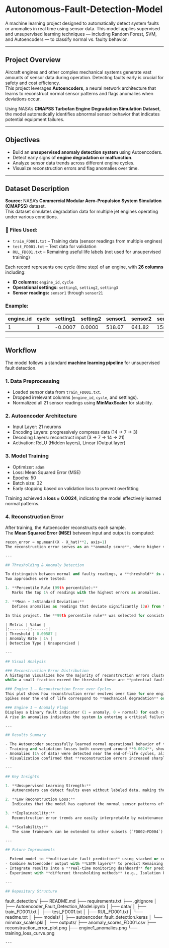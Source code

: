 # Autonomous-Fault-Detection-Model
A machine learning project designed to automatically detect system faults or anomalies in real time using sensor data. This model applies supervised and unsupervised learning techniques — including Random Forest, SVM, and Autoencoders — to classify normal vs. faulty behavior.


---

## Project Overview  

Aircraft engines and other complex mechanical systems generate vast amounts of sensor data during operation. Detecting faults early is crucial for safety and cost efficiency.  
This project leverages **Autoencoders**, a neural network architecture that learns to reconstruct normal sensor patterns and flags anomalies when deviations occur.

Using NASA’s **CMAPSS Turbofan Engine Degradation Simulation Dataset**, the model automatically identifies abnormal sensor behavior that indicates potential equipment failures.  

---

## Objectives  

- Build an **unsupervised anomaly detection system** using Autoencoders.  
- Detect early signs of **engine degradation or malfunction**.  
- Analyze sensor data trends across different engine cycles.  
- Visualize reconstruction errors and flag anomalies over time.  

---

## Dataset Description  

**Source:** NASA’s **Commercial Modular Aero-Propulsion System Simulation (CMAPSS)** dataset.  
This dataset simulates degradation data for multiple jet engines operating under various conditions.

### 📁 Files Used:
- `train_FD001.txt` – Training data (sensor readings from multiple engines)  
- `test_FD001.txt` – Test data for validation  
- `RUL_FD001.txt` – Remaining useful life labels (not used for unsupervised training)

Each record represents one cycle (time step) of an engine, with **26 columns** including:
- **ID columns:** `engine_id`, `cycle`
- **Operational settings:** `setting1`, `setting2`, `setting3`
- **Sensor readings:** `sensor1` through `sensor21`

### Example:
| engine_id | cycle | setting1 | setting2 | sensor1 | sensor2 | sensor3 | ... |
|------------|--------|-----------|-----------|----------|----------|----------|----|
| 1 | 1 | -0.0007 | 0.0000 | 518.67 | 641.82 | 1589.70 | ... |

---

## Workflow  

The model follows a standard **machine learning pipeline** for unsupervised fault detection.

### 1. **Data Preprocessing**
- Loaded sensor data from `train_FD001.txt`.  
- Dropped irrelevant columns (`engine_id`, `cycle`, and settings).  
- Normalized all 21 sensor readings using **MinMaxScaler** for stability.

### 2. **Autoencoder Architecture**
- Input Layer: 21 neurons  
- Encoding Layers: progressively compress data (14 → 7 → 3)  
- Decoding Layers: reconstruct input (3 → 7 → 14 → 21)  
- Activation: ReLU (Hidden layers), Linear (Output layer)

### 3. **Model Training**
- Optimizer: `adam`  
- Loss: Mean Squared Error (MSE)  
- Epochs: 50  
- Batch size: 32  
- Early stopping based on validation loss to prevent overfitting  

Training achieved a **loss ≈ 0.0024**, indicating the model effectively learned normal patterns.

### 4. **Reconstruction Error**
After training, the Autoencoder reconstructs each sample.  
The **Mean Squared Error (MSE)** between input and output is computed:

```python
recon_error = np.mean((X - X_hat)**2, axis=1)
The reconstruction error serves as an **anomaly score**, where higher values indicate unusual sensor patterns that may signify faults.

---

## Thresholding & Anomaly Detection  

To distinguish between normal and faulty readings, a **threshold** is applied to the reconstruction errors.  
Two approaches were tested:

1. **Percentile Rule (99th percentile):**  
   Marks the top 1% of readings with the highest errors as anomalies.  

2. **Mean + 3×Standard Deviation:**  
   Defines anomalies as readings that deviate significantly (3σ) from the mean reconstruction error.

In this project, the **99th percentile rule** was selected for consistency and interpretability.

| Metric | Value |
|:--------|:------:|
| Threshold | 0.00587 |
| Anomaly Rate | 1% |
| Detection Type | Unsupervised |

---

## Visual Analysis  

### Reconstruction Error Distribution  
A histogram visualizes how the majority of reconstruction errors cluster near zero (normal behavior),  
while a small fraction exceed the threshold—these are **potential faults**.

### Engine 1 – Reconstruction Error over Cycles  
This plot shows how reconstruction error evolves over time for one engine.  
Spikes near the end of life correspond to **mechanical degradation** or **fault conditions**.

### Engine 1 – Anomaly Flags  
Displays a binary fault indicator (1 = anomaly, 0 = normal) for each cycle.  
A rise in anomalies indicates the system is entering a critical failure phase.

---

## Results Summary  

- The Autoencoder successfully learned normal operational behavior of the engines.  
- Training and validation losses both converged around **0.0024**, showing stable learning.  
- Anomalies (1% of data) were detected near the end-of-life cycles, aligning with expected degradation patterns.  
- Visualization confirmed that **reconstruction errors increased sharply before faults occurred**, validating the model’s predictive potential.

---

## Key Insights  

1. **Unsupervised Learning Strength:**  
   Autoencoders can detect faults even without labeled data, making them ideal for early warning systems.

2. **Low Reconstruction Loss:**  
   Indicates that the model has captured the normal sensor patterns effectively.

3. **Explainability:**  
   Reconstruction error trends are easily interpretable by maintenance engineers.

4. **Scalability:**  
   The same framework can be extended to other subsets (`FD002–FD004`) or industrial sensors.

---

## Future Improvements  

- Extend model to **multivariate fault prediction** using stacked or convolutional autoencoders.  
- Combine Autoencoder output with **LSTM layers** to predict Remaining Useful Life (RUL).  
- Integrate results into a **real-time monitoring dashboard** for predictive maintenance.  
- Experiment with **different thresholding methods** (e.g., Isolation Forest, IQR).

---

## Repository Structure
```
fault_detection/
├── README.md
├── requirements.txt
├── .gitignore
│
├── Autoencoder_Fault_Detection_Model.ipynb
│
├── data/
│ ├── train_FD001.txt
│ ├── test_FD001.txt
│ ├── RUL_FD001.txt
│ └── readme.txt
│
├── models/
│ ├── autoencoder_fault_detection.keras
│ └── minmax_scaler.pkl
│
└── outputs/
├── anomaly_scores_FD001.csv
├── reconstruction_error_plot.png
├── engine1_anomalies.png
└── training_loss_curve.png
```
---
